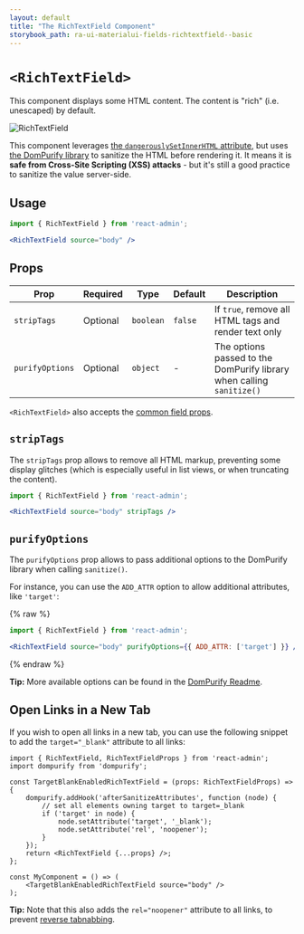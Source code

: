 ```yaml
---
layout: default
title: "The RichTextField Component"
storybook_path: ra-ui-materialui-fields-richtextfield--basic
---
```


# `<RichTextField>`

This component displays some HTML content. The content is "rich" (i.e. unescaped) by default.

![RichTextField](./img/rich-text-field.png)

This component leverages [the `dangerouslySetInnerHTML` attribute](https://react.dev/reference/react-dom/components/common#dangerously-setting-the-inner-html), but uses [the DomPurify library](https://github.com/cure53/DOMPurify) to sanitize the HTML before rendering it. It means it is **safe from Cross-Site Scripting (XSS) attacks** - but it's still a good practice to sanitize the value server-side.

## Usage

```jsx
import { RichTextField } from 'react-admin';

<RichTextField source="body" />
```


## Props

| Prop            | Required | Type      | Default  | Description                                                           |
| --------------- | -------- | --------- | -------- | --------------------------------------------------------------------- |
| `stripTags`     | Optional | `boolean` | `false`  | If `true`, remove all HTML tags and render text only                  |
| `purifyOptions` | Optional | `object`  | -        | The options passed to the DomPurify library when calling `sanitize()` |

`<RichTextField>` also accepts the [common field props](./Fields.md#common-field-props).

## `stripTags`

The `stripTags` prop allows to remove all HTML markup, preventing some display glitches (which is especially useful in list views, or when truncating the content).

```jsx
import { RichTextField } from 'react-admin';

<RichTextField source="body" stripTags />
```

## `purifyOptions`

The `purifyOptions` prop allows to pass additional options to the DomPurify library when calling `sanitize()`.

For instance, you can use the `ADD_ATTR` option to allow additional attributes, like `'target'`:

{% raw %}
```jsx
import { RichTextField } from 'react-admin';

<RichTextField source="body" purifyOptions={{ ADD_ATTR: ['target'] }} />
```
{% endraw %}

**Tip:** More available options can be found in the [DomPurify Readme](https://github.com/cure53/DOMPurify#can-i-configure-dompurify).

## Open Links in a New Tab

If you wish to open all links in a new tab, you can use the following snippet to add the `target="_blank"` attribute to all links:

```tsx
import { RichTextField, RichTextFieldProps } from 'react-admin';
import dompurify from 'dompurify';

const TargetBlankEnabledRichTextField = (props: RichTextFieldProps) => {
    dompurify.addHook('afterSanitizeAttributes', function (node) {
        // set all elements owning target to target=_blank
        if ('target' in node) {
            node.setAttribute('target', '_blank');
            node.setAttribute('rel', 'noopener');
        }
    });
    return <RichTextField {...props} />;
};

const MyComponent = () => (
    <TargetBlankEnabledRichTextField source="body" />
);
```

**Tip:** Note that this also adds the `rel="noopener"` attribute to all links, to prevent [reverse tabnabbing](https://mathiasbynens.github.io/rel-noopener/).

